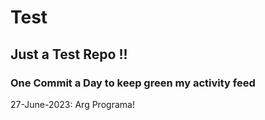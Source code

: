 # Test
## Just a Test Repo !!
### One Commit a Day to keep green my activity feed 

27-June-2023: Arg Programa!


